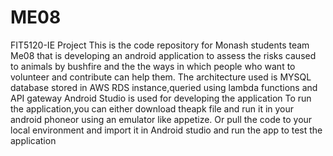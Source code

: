 # ME08
FIT5120-IE Project
This is the code repository for Monash students team Me08 that is developing an android application to assess 
the risks caused to animals by bushfire and the the ways in which people who want to volunteer and contribute can help them.
The architecture used is MYSQL database stored in AWS RDS instance,queried using lambda functions and API gateway 
Android Studio is used for developing the application
To run the application,you can either download theapk file and run it in your android phoneor using an emulator like appetize.
Or pull the code to your local environment and import it in Android studio and run the app to test the application
